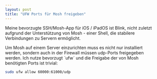 ```yaml
---
layout: post
title: "UFW Ports für Mosh freigeben"
---
```


Meine bevorzugte SSH/Mosh-App für iOS / iPadOS ist Blink, nicht zuletzt aufgrund der Unterstützung von Mosh - einer Shell,
die stabilere Verbindungen zu Servern ermöglicht.

Um Mosh auf einem Server einzurichten muss es nicht nur installiert werden, sondern auch in der Firewall müssen udp-Ports freigegeben werden.
Ich nutze bevorzugt ˋufwˋ und die Freigabe der von Mosh benötigten Ports ist trivial:

```bash
sudo ufw allow 60000:61000/udp
```

